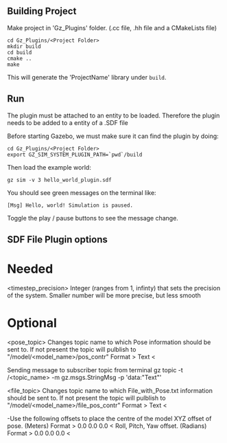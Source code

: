 
## Building Project

Make project in 'Gz_Plugins' folder. (.cc file, .hh file and a CMakeLists file)

~~~
cd Gz_Plugins/<Project Folder>
mkdir build
cd build
cmake ..
make
~~~

This will generate the 'ProjectName' library under `build`.

## Run

The plugin must be attached to an entity to be loaded. Therefore the plugin needs to be added to a entity of a .SDF file

Before starting Gazebo, we must make sure it can find the plugin by doing:

~~~
cd Gz_Plugins/<Project Folder>
export GZ_SIM_SYSTEM_PLUGIN_PATH=`pwd`/build
~~~

Then load the example world:

    gz sim -v 3 hello_world_plugin.sdf

You should see green messages on the terminal like:

```
[Msg] Hello, world! Simulation is paused.
```

Toggle the play / pause buttons to see the message change.


## SDF File Plugin options
# Needed
<timestep_precision> Integer (ranges from 1, infinty) that sets the precision of the system. 
Smaller number will be more precise, but less smooth


# Optional
<pose_topic> Changes topic name to which Pose information should be sent to. If not present the topic will pulblish to "/model/<model_name>/pos_contr"
Format > Text < 

Sending message to subscriber topic from terminal
gz topic -t /<topic_name> -m gz.msgs.StringMsg -p 'data:"Text"'

<file_topic> Changes topic name to which File_with_Pose.txt information should be sent to. If not present the topic will pulblish to "/model/<model_name>/file_pos_contr"
Format > Text < 



-Use the following offsets to place the centre of the model
<xyz offset>  XYZ offset of pose. (Meters)
    Format > 0.0 0.0 0.0 < 
<rpy offset> Roll, Pitch, Yaw offset. (Radians)
    Format > 0.0 0.0 0.0 < 